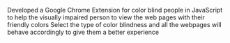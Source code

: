 Developed a Google Chrome Extension for color blind people in JavaScript to help the visually impaired person to view the web pages with their friendly colors
Select the type of color blindness and all the webpages will behave accordingly to give them a better experience
